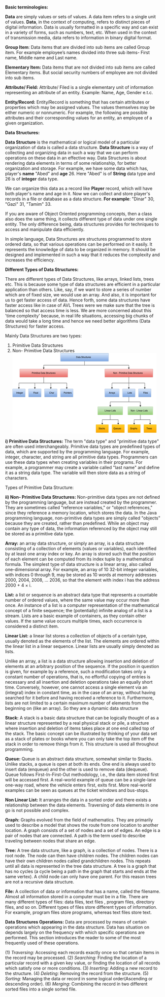 
**Basic terminologies:**

**Data** are simply values or sets of values. A data item refers to a single unit of values. **Data**, in the context of computing, refers to distinct pieces of digital information. Data is usually formatted in a specific way and can exist in a variety of forms, such as numbers, text, etc. When used in the context of transmission media, data refers to information in binary digital format.

**Group Item**: Data items that are divided into sub items are called Group item. For example employee’s names divided into three sub items- First name, Middle name and Last name.

**Elementary Item:** Data items that are not divided into sub items are called Elementary items. But social security numbers of employee are not divided into sub items.

**Attribute/ Field:** Attribute/ Filed is a single elementary unit of information representing an attribute of an entity. Example: Name, Age, Gender e.t.c.

**Entity/Record:** Entity/Record is something that has certain attributes or properties which may be assigned values. The values themselves may be either numeric or nonnumeric. For example, the following are possible attributes and their corresponding values for an entity, an employee of a given organization.

**Data Structures:**

**Data Structure** is the mathematical or logical model of a particular organization of data is called a data structure. **Data Structure** is a way of collecting and organizing data in such a way that we can perform operations on these data in an effective way. Data Structures is about rendering data elements in terms of some relationship, for better organization and storage. For example, we have some data which has, player's **name** "Abed" and **age** 26. Here "Abed" is of **String** data type and 26 is of **integer** data type.

We can organize this data as a record like **Player** record, which will have both player's name and age in it. Now we can collect and store player's records in a file or database as a data structure. **For example**: "Dinar" 30, "Gazi" 31, "Tamim" 33.

If you are aware of Object Oriented programming concepts, then a class also does the same thing, it collects different type of data under one single entity. The only difference being, data structures provides for techniques to access and manipulate data efficiently.

In simple language, Data Structures are structures programmed to store ordered data, so that various operations can be performed on it easily. It represents the knowledge of data to be organized in memory. It should be designed and implemented in such a way that it reduces the complexity and increases the efficiency.


**Different Types of Data Structures:**

There are different types of Data Structures, like arrays, linked lists, trees etc. This is because some type of data structures are efficient in a particular application than others. Like, say, if we want to store a series of number which are of fixed size, we would use an array. And also, it is important for us to get faster access of data. Hence forth, some data structures have faster access like in case of AVL Trees were we make sure that the tree is balanced so that access time is less. We are more concerned about this 'time complexity' because, in real life situations, accessing big chunks of data would take a long time and hence we need better algorithms (Data Structures) for faster access.

Mainly Data Structures are two types:

1) Primitive Data Structures
1) Non- Primitive Data Structures
![](23_Media/data_types.jpg)


**i) Primitive Data Structures:** The term "data type" and "primitive data type" are often used interchangeably. Primitive data types are predefined types of data, which are supported by the programming language. For example, integer, character, and string are all primitive data types. Programmers can use these data types when creating variables in their programs. For example, a programmer may create a variable called "last name" and define it as a string data type. The variable will then store data as a string of characters.

Types of Primitive Data Structure:

**ii) Non- Primitive Data Structures:** Non-primitive data types are not defined by the programming language, but are instead created by the programmer. They are sometimes called "reference variables," or "object references," since they reference a memory location, which stores the data. In the Java programming language, non-primitive data types are simply called "objects" because they are created, rather than predefined. While an object may contain any type of data, the information referenced by the object may still be stored as a primitive data type.

**Array:** an array data structure, or simply an array, is a data structure consisting of a collection of elements (values or variables), each identified by at least one array index or key. An array is stored such that the position of each element can be computed from its index tuple by a mathematical formula. The simplest type of data structure is a linear array, also called one-dimensional array. For example, an array of 10 32-bit integer variables, with indices 0 through 9, may be stored as 10 words at memory addresses 2000, 2004, 2008, ... 2036, so that the element with index i has the address 2000 + 4 × i.

**List:** a list or sequence is an abstract data type that represents a countable number of ordered values, where the same value may occur more than once. An instance of a list is a computer representation of the mathematical concept of a finite sequence; the (potentially) infinite analog of a list is a stream. Lists are a basic example of containers, as they contain other values. If the same value occurs multiple times, each occurrence is considered a distinct item.

**Linear List:** a linear list stores a collection of objects of a certain type, usually denoted as the elements of the list. The elements are ordered within the linear list in a linear sequence. Linear lists are usually simply denoted as lists.

Unlike an array, a list is a data structure allowing insertion and deletion of elements at an arbitrary position of the sequence. If the position in question is given, for example by a reference, such a modification takes only a constant number of operations, that is, no effortful copying of entries is necessary and all insertion and deletion operations take an equally short time. Conversely, however, one cannot access a single element via an (integral) index in constant time, as in the case of an array, without having searched for it before and having received a reference to it. Furthermore, lists are not limited to a certain maximum number of elements from the beginning on (like an array). So they are a dynamic data structure

**Stack:** A stack is a basic data structure that can be logically thought of as a linear structure represented by a real physical stack or pile, a structure where insertion and deletion of items takes place at one end called top of the stack. The basic concept can be illustrated by thinking of your data set as a stack of plates or books where you can only take the top item off the stack in order to remove things from it. This structure is used all throughout programming.

**Queue:** Queue is an abstract data structure, somewhat similar to Stacks. Unlike stacks, a queue is open at both its ends. One end is always used to insert data (enqueue) and the other is used to remove data (dequeue). Queue follows First-In-First-Out methodology, i.e., the data item stored first will be accessed first. A real-world example of queue can be a single-lane one-way road, where the vehicle enters first, exits first. More real-world examples can be seen as queues at the ticket windows and bus-stops.

**Non Linear List:** It arranges the data in a sorted order and there exists a relationship between the data elements. Traversing of data elements in one go is not possible and complex.

**Graph:** Graphs evolved from the field of mathematics. They are primarily used to describe a model that shows the route from one location to another location. A graph consists of a set of nodes and a set of edges. An edge is a pair of nodes that are connected. A path is the term used to describe traveling between nodes that share an edge.

**Tree:** A tree data structure, like a graph, is a collection of nodes. There is a root node. The node can then have children nodes. The children nodes can have their own children nodes called grandchildren nodes. This repeats until all data is represented in the tree data structure. A tree is a graph that has no cycles (a cycle being a path in the graph that starts and ends at the same vertex). A child node can only have one parent. For this reason trees are not a recursive data structure.

**File:** A collection of data or information that has a name, called the filename. Almost all information stored in a computer must be in a file. There are many different types of files: data files, text files , program files, directory files, and so on. Different types of files store different types of information. For example, program files store programs, whereas text files store text.


**Data Structures Operations:** Data are processed by means of certain operations which appearing in the data structure. Data has situation on depends largely on the frequency with which specific operations are performed. This section introduces the reader to some of the most frequently used of these operations.

(1) *Traversing:* Accessing each records exactly once so that certain items in the record may be processed.
(2) *Searching:* Finding the location of a particular record with a given key value, or finding the location of all records which satisfy one or more conditions.
(3) *Inserting:* Adding a new record to the structure.
(4) *Deleting:* Removing the record from the structure.
(5) *Sorting:* Managing the data or record in some logical order(Ascending or descending order).
(6) *Merging:* Combining the record in two different sorted files into a single sorted file.
